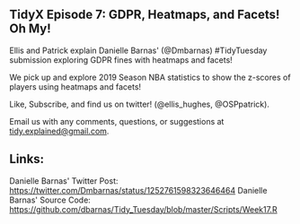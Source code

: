 ## TidyX Episode 7: GDPR, Heatmaps, and Facets! Oh My!

Ellis and Patrick explain Danielle Barnas' (@Dmbarnas) #TidyTuesday submission exploring GDPR fines with heatmaps and facets! 

We pick up and explore 2019 Season NBA statistics to show the z-scores of players using heatmaps and facets!

Like, Subscribe, and find us on twitter! (@ellis_hughes, @OSPpatrick).

Email us with any comments, questions, or suggestions at tidy.explained@gmail.com.

## Links:
Danielle Barnas' Twitter Post: 
https://twitter.com/Dmbarnas/status/1252761598323646464
Danielle Barnas' Source Code:
https://github.com/dbarnas/Tidy_Tuesday/blob/master/Scripts/Week17.R